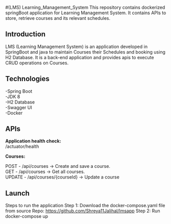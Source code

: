 #(LMS) Learning_Management_System 
This repository contains dockerized springBoot application for Learning Management System. It contains APIs to store, retrieve courses and its relevant schedules.

## Introduction
LMS (Learning Management System) is an application developed in SpringBoot and java to maintain Courses their Schedules and booking using H2 Database. It is a back-end application and provides apis to execute CRUD operations on Courses.

## Technologies
-Spring Boot <br />
-JDK 8 <br />
-H2 Database <br />
-Swagger UI <br />
-Docker <br />

## APIs

**Application health check:** <br />
/actuator/health 

**Courses:**

POST - /api/courses -> Create and save a course. <br />
GET -  /api/courses -> Get all courses. <br />
UPDATE - /api/courses/{courseId} -> Update a course <br />

## Launch
Steps to run the application
Step 1: Download the docker-compose.yaml file from source Repo: https://github.com/Shreya11Jalihal/lmsapp 
Step 2: Run docker-compose up
